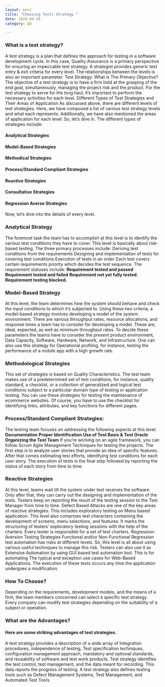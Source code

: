 ```yaml
---
layout: post
title: "Choosing Tests Strategy "
date: 2020-04-28
category: QA

---
```

### What is a test strategy?
A test strategy is a plan that defines the approach for testing in a software development cycle. In this case, Quality Assurance is a primary perspective for ensuring an impeccable test strategy. A strategist provides generic test entry & exit criteria for every level. The relationships between the levels is also an important parameter. 
Test Strategy: What is The Primary Objective?
The objective of a test strategy is to have a firm hold at the grasping of the end goal, simultaneously, managing the project risk and the product. For the test strategy to serve for the long haul, it’s important to perform the necessary activities for each level. 
Different Types of Test Strategies and Their Areas of Application
As discussed above, there are different levels of test strategies. Here, we have composed a list of various test strategy levels and what each represents. Additionally, we have also mentioned the areas of application for each level. So, let’s dive in. 
The different types of strategies include:
#### Analytical Strategies
#### Model-Based Strategies
#### Methodical Strategies
#### Process/Standard Compliant Strategies
#### Reactive Strategies
#### Consultative Strategies
#### Regression Averse Strategies 
Now, let’s dive into the details of every level. 
### Analytical Strategy
The foremost task the team has to accomplish at this level is to identify the various test conditions they have to cover. This level is basically about risk-based testing. The three primary processes include: 
Deriving test conditions from the requirements
Designing and implementation of tests for covering test conditions
Execution of tests in an order
Each test covers certain requirements priority which decides the test sequence. 
The requirement statuses include:
**Requirement tested and passed**
**Requirement tested and failed**
**Requirement not yet fully tested.**
**Requirement testing blocked.**
### Model-Based Strategy
At this level, the team determines how the system should behave and check the input conditions to which it’s subjected to. Using these two criteria, a model-based strategy involves developing a model of the system environment. There are various throughput rates, resource allocations, and response times a team has to consider for developing a model. These are, ideal, expected, as well as minimum throughput rates. To decide these parameters the teams have to consider the present product environment, Data Capacity, Software, Hardware, Network, and Infrastructure.
One can also use this strategy for Operational profiling, for instance, testing the performance of a mobile app with a high growth rate. 
### Methodological Strategies
This set of strategies is based on Quality Characteristics. The test team makes use of a predetermined set of test conditions, for instance, quality standard, a checklist, or a collection of generalized and logical test conditions subject to a particular domain type of testing or application testing. 
You can use these strategies for testing the maintenance of ecommerce websites. Of course, you have to use the checklist for identifying links, attributes, and key functions for different pages. 
### Process/Standard Compliant Strategies:
The testing team focuses on addressing the following aspects at this level.
**Documentation**
**Proper Identification**
**Use of Test Basis & Test Oracle**
**Organizing the Test Team**
If you’re working on an agile framework, you can follow Scrum Agile Management Techniques for testing the projects. The first step is to analyze user stories that provide an idea of specific features. After that comes estimating test efforts, identifying test conditions for each user story. The execution of tests is the final step followed by reporting the status of each story from time to time. 
### Reactive Strategies
At this level, teams wait till the system under test receives the software. Only after that, they can carry out the designing and implementation of the tests. Testers keep on reporting the result of the testing session to the Test Manager from time to time. 
Defect Based Attacks are one of the key areas of reactive strategies. This includes exploratory testing on Menu based application. This level also comprises test characters containing the development of screens, menu selections, and features. It marks the structuring of testers’ exploratory testing sessions with the help of the charters. Every tester is responsible for a set of test charters. 
Regression- Aversion Testing Strategies
Functional and/or Non-Functional Regression test automation has risks at different levels. So, this level is all about using various useful techniques to manage this risk. Testers can also use it as Extensive Automation by using GUI based test automation tool. This is for automating The typical and exception use cases for Web-Based Applications. The execution of these tests occurs any time the application undergoes a modification.
### How To Choose?
Depending on the requirements, development models, and the means of a firm, the team members concerned can select a specific test strategy. Every company can modify test strategies depending on the suitability of a subject or operation. 
### What are the Advantages?
#### Here are some striking advantages of test strategies.
A test strategy provides a description of a wide array of Integration procedures, independence of testing, Test specification techniques, configuration management approach, mandatory and optional standards, and reusability of software and test work products.
Test strategy identifies the test control, test management, and the data meant for recording. This data reports the progress of testing.
A test strategy also defines testing tools such as Defect Management Systems, Test Management, and Automated Test Tools.